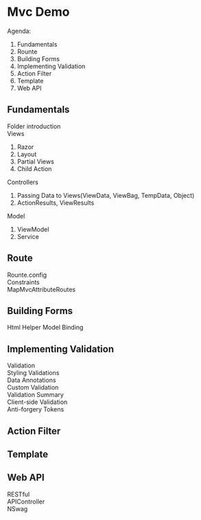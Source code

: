 # Mvc Demo

Agenda:
1. Fundamentals
2. Rounte
3. Building Forms
4. Implementing Validation
5. Action Filter
6. Template
7. Web API

## Fundamentals

Folder introduction  
Views
1. Razor
2. Layout
3. Partial Views  
4. Child Action

Controllers  
1. Passing Data to Views(ViewData, ViewBag, TempData, Object)
2. ActionResults, ViewResults  

Model
1. ViewModel
2. Service

## Route
Rounte.config  
Constraints  
MapMvcAttributeRoutes  

## Building Forms
Html Helper
Model Binding  

## Implementing Validation 
Validation  
Styling Validations   
Data Annotations  
Custom Validation  
Validation Summary  
Client-side Validation   
Anti-forgery Tokens  

## Action Filter

## Template

## Web API
RESTful  
APIController  
NSwag

